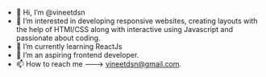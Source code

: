 - 👋 Hi, I’m @vineetdsn
- 👀 I’m interested in developing responsive websites, creating layouts with the help of HTMl/CSS along with interactive using Javascript and passionate about coding.
- 🌱 I’m currently learning ReactJs
- 💞️ I’m an aspiring frontend developer.
- 📫 How to reach me ---> vineetdsn@gmail.com.

<!---
vineetdsn/vineetdsn is a ✨ special ✨ repository because its `README.md` (this file) appears on your GitHub profile.
You can click the Preview link to take a look at your changes.
--->
